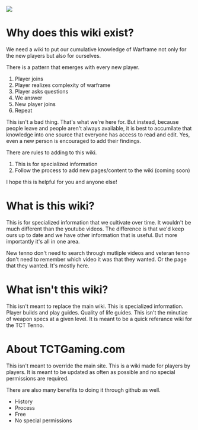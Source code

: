 ![](https://images-wixmp-ed30a86b8c4ca887773594c2.wixmp.com/intermediary/f/68dd13f9-eded-49fd-bfd7-128caecf2dcf/dauev8h-6da93421-d709-4547-9e0c-b11508a518a6.jpg/v1/fill/w_1024,h_602,q_70,strp/warframe_saryn_prime_by_xiaobotong_dauev8h-fullview.jpg)
# Why does this wiki exist?
We need a wiki to put our cumulative knowledge of Warframe not only for the new players but also for ourselves.

There is a pattern that emerges with every new player.

1. Player joins
1. Player realizes complexity of warframe
1. Player asks questions
1. We answer
1. New player joins
1. Repeat

This isn't a bad thing. That's what we're here for. But instead, because people leave and people aren't always available, it is best to accumilate that knowledge into one source that everyone has access to read and edit. Yes, even a new person is encouraged to add their findings.

There are rules to adding to this wiki. 
1. This is for specialized information
1. Follow the process to add new pages/content to the wiki (coming soon)

I hope this is helpful for you and anyone else!

# What is this wiki?
This is for specialized information that we cultivate over time. It wouldn't be much different than the youtube videos. The difference is that we'd keep ours up to date and we have other information that is useful. But more importantly it's all in one area.

New tenno don't need to search through mutliple videos and veteran tenno don't need to remember which video it was that they wanted. Or the page that they wanted. It's mostly here.

# What isn't this wiki?
This isn't meant to replace the main wiki. This is specialized information. Player builds and play guides. Quality of life guides. This isn't the minutiae of weapon specs at a given level. It is meant to be a quick referance wiki for the TCT Tenno.

# About TCTGaming.com
This isn't meant to override the main site. This is a wiki made for players by players. It is meant to be updated as often as possible and no special permissions are required.

There are also many benefits to doing it through github as well.
* History
* Process
* Free
* No special permissions
